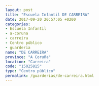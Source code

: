 ```yaml
---
layout: post
title: "Escuela Infantil DE CARREIRA"
date: 2017-09-20 20:57:05 +0200
categories:
- Escuela Infantil
- a-coruna
- carreira
- Centro público
- guarderia
name: "DE CARREIRA"
province: "A Coruña"
location: "Carreira"
code: "15025815"
type: "Centro público"
permalink: /guarderias/de-carreira.html
---
```

